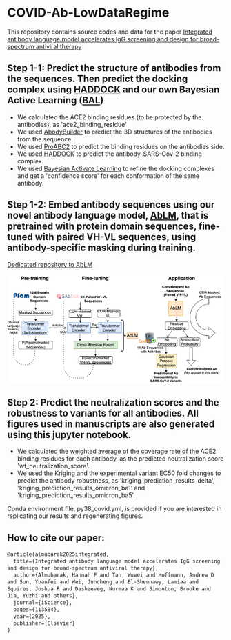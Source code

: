 # COVID-Ab-LowDataRegime

This repository contains source codes and data for the paper [Integrated antibody language model accelerates IgG screening and design for broad-spectrum antiviral therapy](https://doi.org/10.1016/j.isci.2025.113584)

## Step 1-1: Predict the structure of antibodies from the sequences. Then predict the docking complex using [HADDOCK](https://www.bonvinlab.org/software/haddock2.4/manual/) and our own Bayesian Active Learning ([BAL](https://github.com/Shen-Lab/BAL))
 - We calculated the ACE2 binding residues (to be protected by the antibodies), as 'ace2_binding_residue'
 - We used [AbodyBuilder](https://opig.stats.ox.ac.uk/webapps/sabdab-sabpred/sabpred/abodybuilder/) to predict the 3D structures of the antibodies from the sequence.
 - We used [ProABC2](https://wenmr.science.uu.nl/proabc2/) to predict the binding residues on the antibodies side.
 - We used [HADDOCK](https://www.bonvinlab.org/software/haddock2.4/manual/) to predict the antibody-SARS-Cov-2 binding complex.
 - We used [Bayesian Activate Learning](https://pubmed.ncbi.nlm.nih.gov/32558561/) to refine the docking complexes and get a 'confidence score' for each conformation of the same antibody.

## Step 1-2: Embed antibody sequences using our novel antibody language model, [AbLM](https://github.com/Shen-Lab/AbLM), that is pretrained with protein domain sequences, fine-tuned with paired VH-VL sequences, using antibody-specific masking during training.  
[Dedicated repository to AbLM](https://github.com/Shen-Lab/AbLM)

![Architecture, Training, and Application of AbLM](AbLM.drawio.png)



## Step 2: Predict the neutralization scores and the robustness to variants for all antibodies. All figures used in manuscripts are also generated using this jupyter notebook.
 - We calculated the weighted average of the coverage rate of the ACE2 binding residues for each antibody, as the predicted neutralization score 'wt_neutralization_score'.
 - We used the Kriging and the experimental variant EC50 fold changes to predict the antibody robustness, as 'kriging_prediction_results_delta', 'kriging_prediction_results_omicron_ba1' and 'kriging_prediction_results_omicron_ba5'.

Conda environment file, py38_covid.yml, is provided if you are interested in replicating our results and regenerating figures.

## How to cite our paper:  
```
@article{almubarak2025integrated,
  title={Integrated antibody language model accelerates IgG screening and design for broad-spectrum antiviral therapy},
  author={Almubarak, Hannah F and Tan, Wuwei and Hoffmann, Andrew D and Sun, Yuanfei and Wei, Juncheng and El-Shennawy, Lamiaa and Squires, Joshua R and Dashzeveg, Nurmaa K and Simonton, Brooke and Jia, Yuzhi and others},
  journal={iScience},
  pages={113584},
  year={2025},
  publisher={Elsevier}
}
```
